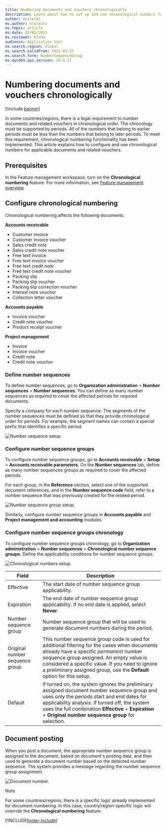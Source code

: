 ```yaml
---
title: Numbering documents and vouchers chronologically
description: Learn about how to set up and use chronological numbers for applicable documents and related vouchers, including prerequisites and an outline on configuring numbering.
author: mrolecki
ms.author: mrolecki
ms.topic: article
ms.date: 02/01/2021
ms.reviewer: kfend
audience: Application User
ms.search.region: Global
ms.search.validFrom: 2021-03-15
ms.search.form: NumberSequenceGroup
ms.dyn365.ops.version: 10.0.17
---
```


# Numbering documents and vouchers chronologically

[!include [banner](../includes/banner.md)]


In some countries/regions, there is a legal requirement to number documents and related vouchers in chronological order. The chronology must be supported by periods. All of the numbers that belong to earlier periods must be less than the numbers that belong to later periods. To meet this requirement, chronological numbering functionality has been implemented. 
This article explains how to configure and use chronological numbers for applicable documents and related vouchers.

## Prerequisites

In the Feature management workspace, turn on the **Chronological numbering** feature. For more information, see [Feature management overview](../../fin-ops-core/fin-ops/get-started/feature-management/feature-management-overview.md).

## Configure chronological numbering

Chronological numbering affects the following documents.

**Accounts receivable**
- Customer invoice
- Customer invoice voucher
- Sales credit note
- Sales credit note voucher
- Free text invoice
- Free text invoice voucher
- Free text credit note
- Free text credit note voucher
- Packing slip
- Packing slip voucher
- Packing slip correction voucher
- Interest note voucher
- Collection letter voucher

**Accounts payable**
- Invoice voucher
- Credit note voucher
- Product receipt voucher

**Project management**
- Invoice
- Invoice voucher
- Credit note
- Credit note voucher 

### Define number sequences

To define number sequences, go to **Organization administration** > **Number sequences** > **Number sequences**. You can define as many number sequences as required to cover the affected periods for required documents. 

Specify a company for each number sequence. The segments of the number sequences must be defined so that they provide chronological order for periods. For example, the segment names can contain a special prefix that identifies a specific period.

![Number sequence setup.](media/chrono-num-sequence.jpg)

### Configure number sequence groups

To configure number sequence groups, go to **Accounts receivable** > **Setup** > **Accounts receivable parameters**. On the **Number sequences** tab, define as many number sequences groups as required to cover the affected periods. 

For each group, in the **Reference** section, select one of the supported document references, and in the **Number sequence code** field, refer to a number sequence that was previously created for the related period.

![Number sequence group setup.](media/chrono-num-sequence-group.jpg)

Similarly, configure number sequence groups in **Accounts payable** and **Project management and accounting** modules.

### Configure number sequence groups chronology

To configure number sequence groups chronology, go to **Organization administration** > **Number sequences** > **Chronological number sequence groups**. Define the applicability conditions for number sequence groups.

![Chronological numbers setup.](media/chrono-num-sequence-group-period.jpg)

| Field            | Description                                                                                                                                                                                                                                                                                                                                                                                   |
|---------------------|------------------------------------------------------------------------------------------------------------------------------------------------------------------------------------------------------------------------------------------------------------------------------------------------------------------------------------------------------------------------------------------------|
| Effective  | The start date of number sequence group applicability. |
| Expiration      | The end date of number sequence group applicability. If no end date is applied, select **Never**. |
| Number sequence group | Number sequence group that will be used to generate document numbers during the period. |
| Original number sequence group | This number sequence group code is used for additional filtering for the cases when documents already have a specific *permanent* number sequence group assigned. An empty value is considered a specific value. If you need to ignore a preliminary assigned group, use the **Default** option for this setup. |
| Default | If turned on, the system ignores the preliminary assigned document number sequence group and uses only the periods start and end dates for applicability analysis. If turned off, the system uses the full combination **Effective** + **Expiration** + **Original number sequence group** for selection. |

## Document posting
When you post a document, the appropriate number sequence group is assigned to the document, based on document's posting date, and then used to generate a document number based on the detected number sequence. The system provides a message regarding the number sequence group assignment.

![Document number.](media/chrono-num-sequence-fti.jpg)

> [!NOTE]
> For some countries/regions, there is a specific logic already implemented for document numbering. In this case, country/region-specific logic will override the **Chronological numbering** feature.


[!INCLUDE[footer-include](../../includes/footer-banner.md)]
